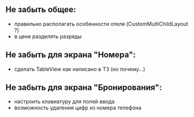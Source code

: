 ## Не забыть общее:
* правильно располагать особенности отеля (CustomMultiChildLayout ?)
* в цене разделять разряды

## Не забыть для экрана "Номера":
* сделать TableView как написано в ТЗ (но почему...)

## Не забыть для экрана "Бронирования":
* настроить клавиатуру для полей ввода
* возможность удаления цифр из номера телефона
